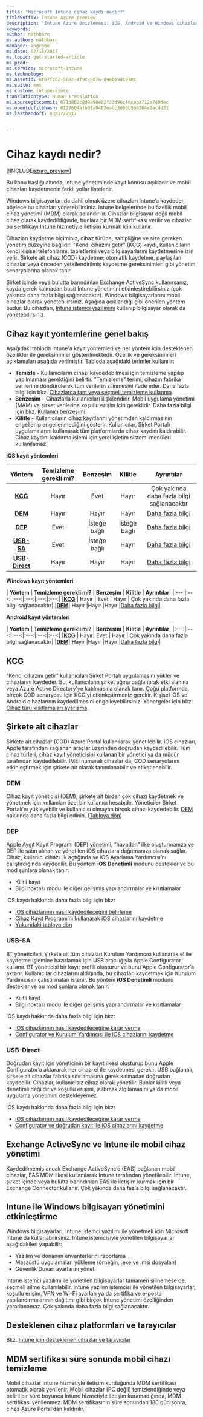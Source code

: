 ```yaml
---
title: "Microsoft Intune cihaz kaydı nedir?"
titleSuffix: Intune Azure preview
description: "Intune Azure önizlemesi: iOS, Android ve Windows cihazlarının kaydını öğrenin."
keywords: 
author: nathbarn
ms.author: nathbarn
manager: angrobe
ms.date: 02/15/2017
ms.topic: get-started-article
ms.prod: 
ms.service: microsoft-intune
ms.technology: 
ms.assetid: 6f67fcd2-5682-4f9c-8d74-d4ab69dc978c
ms.suite: ems
ms.custom: intune-azure
translationtype: Human Translation
ms.sourcegitcommit: 671d862c8d9a98e02f33d96cf6ceba712e740dec
ms.openlocfilehash: 6127604afb01a9482eadc3d03b566304e2acdd21
ms.lasthandoff: 03/17/2017


---
```


# <a name="what-is-device-enrollment"></a>Cihaz kaydı nedir?
[!INCLUDE[azure_preview](../includes/azure_preview.md)]

Bu konu başlığı altında, Intune yönetiminde kayıt konusu açıklanır ve mobil cihazları kaydetmenin farklı yollar listelenir.

Windows bilgisayarları da dahil olmak üzere cihazları Intune’a kaydeder, böylece bu cihazları yönetebilirsiniz. Intune belgelerinde bu özellik mobil cihaz yönetimi (MDM) olarak adlandırılır. Cihazlar bilgisayar değil mobil cihaz olarak kaydedildiğinde, bunlara bir MDM sertifikası verilir ve cihazlar bu sertifikayı Intune hizmetiyle iletişim kurmak için kullanır.

Cihazları kaydetme biçiminiz, cihaz türüne, sahipliğine ve size gereken yönetim düzeyine bağlıdır. "Kendi cihazını getir" (KCG) kaydı, kullanıcıların kendi kişisel telefonlarını, tabletlerini veya bilgisayarlarını kaydetmesine izin verir. Şirkete ait cihaz (COD) kaydetme; otomatik kaydetme, paylaşılan cihazlar veya önceden yetkilendirilmiş kaydetme gereksinimleri gibi yönetim senaryolarına olanak tanır.

Şirket içinde veya bulutta barındırılan Exchange ActiveSync kullanırsanız, kayda gerek kalmadan basit Intune yönetimini etkinleştirebilirsiniz (çok yakında daha fazla bilgi sağlanacaktır). Windows bilgisayarlarını mobil cihazlar olarak yönetebilirsiniz. Aşağıda açıklandığı gibi önerilen yöntem budur. Bu cihazları, [Intune istemci yazılımını](https://docs.microsoft.com/intune/deploy-use/manage-windows-pcs-with-microsoft-intune) kullanıp bilgisayar olarak da yönetebilirsiniz.


## <a name="overview-of-device-enrollment-methods"></a>Cihaz kayıt yöntemlerine genel bakış

Aşağıdaki tabloda Intune'a kayıt yöntemleri ve her yöntem için desteklenen özellikler ile gereksinimler gösterilmektedir. Özellik ve gereksinimleri açıklamaları aşağıda verilmiştir. Tabloda aşağıdaki terimler kullanılır:

- **Temizle** - Kullanıcıların cihazı kaydedebilmesi için temizleme yapılıp yapılmaması gerektiğini belirtir. "Temizleme" terimi, cihazın fabrika verilerine döndürülerek tüm verilerin silinmesini ifade eder. Daha fazla bilgi için bkz. [Cihazlarda tam veya seçmeli temizleme kullanma](/intune-azure/manage-devices/use-full-or-selective-wipe-on-devices-using-microsoft-intune).
- **Benzeşim** - Cihazlarla kullanıcıları ilişkilendirir. Mobil uygulama yönetimi (MAM) ve şirket verilerine koşullu erişim için gereklidir. Daha fazla bilgi için bkz. [Kullanıcı benzeşimi](enroll-ios-devices-using-device-enrollment-program.md).
- **Kilitle** - Kullanıcıların cihaz kayıtlarını yönetimden kaldırmasının engellenip engellenmediğini gösterir. Kullanıcılar, Şirket Portalı uygulamalarını kullanarak tüm platformlarda cihaz kaydını kaldırabilir. Cihaz kaydını kaldırma işlemi için yerel işletim sistemi menüleri kullanılamaz.


**iOS kayıt yöntemleri**

| **Yöntem** |    **Temizleme gerekli mi?** |    **Benzeşim**    |    **Kilitle** | **Ayrıntılar** |
|:---:|:---:|:---:|:---:|:---:|
|**[KCG](#byod)** | Hayır|    Evet |    Hayır | Çok yakında daha fazla bilgi sağlanacaktır|
|**[DEM](#dem)**|    Hayır |Hayır |Hayır    | [Daha fazla bilgi](enroll-ios-devices-using-device-enrollment-program.md)|
|**[DEP](#dep)**|    Evet |    İsteğe bağlı |    İsteğe bağlı|[Daha fazla bilgi](enroll-ios-devices-using-device-enrollment-program.md)|
|**[USB-SA](#usb-sa)**|    Evet |    İsteğe bağlı |    Hayır| [Daha fazla bilgi](enroll-ios-devices-with-apple-configurator-and-setup-assistant.md)|
|**[USB-Direct](#usb-direct)**|    Hayır |    Hayır    | Hayır|[Daha fazla bilgi](enroll-ios-devices-with-apple-configurator-and-direct-enrollment.md)|



**Windows kayıt yöntemleri**

| **Yöntem** |    **Temizleme gerekli mi?** |    **Benzeşim**    |    **Kilitle** | **Ayrıntılar**|
|:---:|:---:|:---:|:---:|:---:|:---:|
|**[KCG](#byod)** | Hayır |    Evet |    Hayır | Çok yakında daha fazla bilgi sağlanacaktır|
|**[DEM](#dem)**|    Hayır |Hayır |Hayır    |[Daha fazla bilgi](enroll-devices-using-device-enrollment-manager.md)|

**Android kayıt yöntemleri**

| **Yöntem** |    **Temizleme gerekli mi?** |    **Benzeşim**    |    **Kilitle** | **Ayrıntılar**|
|:---:|:---:|:---:|:---:|:---:|:---:|
|**[KCG](#byod)** | Hayır|    Evet |    Hayır | Çok yakında daha fazla bilgi sağlanacaktır|
|**[DEM](#dem)**|    Hayır |Hayır |Hayır    |[Daha fazla bilgi](enroll-ios-devices-using-device-enrollment-program.md)|


## <a name="byod"></a>KCG
“Kendi cihazını getir” kullanıcıları Şirket Portalı uygulamasını yükler ve cihazlarını kaydeder. Bu, kullanıcıların şirket ağına bağlanarak etki alanına veya Azure Active Directory’ye katılmasına olanak tanır. Çoğu platformda, birçok COD senaryosu için KCG’yi etkinleştirmeniz gerekir. Kişisel iOS ve Android cihazlarının kaydedilmesini engelleyebilirsiniz. Yönergeler için bkz. [Cihaz türü kısıtlamaları ayarlama](https://docs.microsoft.com/intune-azure/enroll-devices/set-enrollment-restrictions#set-device-type-restrictions).

## <a name="corporate-owned-devices"></a>Şirkete ait cihazlar
Şirkete ait cihazlar (COD) Azure Portal kullanılarak yönetilebilir. iOS cihazları, Apple tarafından sağlanan araçlar üzerinden doğrudan kaydedilebilir. Tüm cihaz türleri, cihaz kayıt yöneticisini kullanan bir yönetici ya da müdür tarafından kaydedilebilir. IMEI numaralı cihazlar da, COD senaryolarını etkinleştirmek için şirkete ait olarak tanımlanabilir ve etiketlenebilir.

### <a name="dem"></a>DEM
Cihaz kayıt yöneticisi (DEM), şirkete ait birden çok cihazı kaydetmek ve yönetmek için kullanılan özel bir kullanıcı hesabıdır. Yöneticiler Şirket Portalı’nı yükleyebilir ve kullanıcısı olmayan birçok cihazı kaydedebilir. [DEM](enroll-devices-using-device-enrollment-manager.md) hakkında daha fazla bilgi edinin. ([Tabloya dön](#overview-of-device-enrollment-methods))

### <a name="dep"></a>DEP
Apple Aygıt Kayıt Programı (DEP) yönetimi, “havadan” ilke oluşturmanıza ve DEP ile satın alınan ve yönetilen iOS cihazlara dağıtmanıza olanak sağlar. Cihaz, kullanıcı cihazı ilk açtığında ve iOS Ayarlama Yardımcısı’nı çalıştırdığında kaydedilir. Bu yöntem **iOS Denetimli** modunu destekler ve bu mod şunlara olanak tanır:

  -    Kilitli kayıt
  -    Bilgi noktası modu ile diğer gelişmiş yapılandırmalar ve kısıtlamalar

iOS kaydı hakkında daha fazla bilgi için bkz:

- [iOS cihazlarının nasıl kaydedileceğini belirleme](choose-ios-enrollment-method.md)
- [Cihaz Kayıt Programı’nı kullanarak iOS cihazlarını kaydetme](enroll-ios-devices-using-device-enrollment-program.md)
- [Yukarıdaki tabloya dön](#overview-of-device-enrollment-methods)

### <a name="usb-sa"></a>USB-SA
BT yöneticileri, şirkete ait tüm cihazları Kurulum Yardımcısı kullanarak el ile kaydetme işlemine hazırlamak için USB aracılığıyla Apple Configurator kullanır. BT yöneticisi bir kayıt profili oluşturur ve bunu Apple Configurator’a aktarır. Kullanıcılar cihazlarını aldığında, bu cihazları kaydetmek için Kurulum Yardımcısını çalıştırmaları istenir. Bu yöntem **iOS Denetimli** modunu destekler ve bu mod şunlara olanak tanır:
  -    Kilitli kayıt
  -    Bilgi noktası modu ile diğer gelişmiş yapılandırmalar ve kısıtlamalar

iOS kaydı hakkında daha fazla bilgi için bkz:

- [iOS cihazlarının nasıl kaydedileceğine karar verme](choose-ios-enrollment-method.md)
- [Configurator ve Kurulum Yardımcısı ile iOS cihazlarını kaydetme](enroll-ios-devices-with-apple-configurator-and-setup-assistant.md)

### <a name="usb-direct"></a>USB-Direct
Doğrudan kayıt için yöneticinin bir kayıt ilkesi oluşturup bunu Apple Configurator’a aktararak her cihazı el ile kaydetmesi gerekir. USB bağlantılı, şirkete ait cihazlar fabrika sıfırlamasına gerek kalmadan doğrudan kaydedilir. Cihazlar, kullanıcısız cihaz olarak yönetilir. Bunlar kilitli veya denetimli değildir ve koşullu erişimi, jailbreak algılamasını ya da mobil uygulama yönetimini destekleyemez.

iOS kaydı hakkında daha fazla bilgi için bkz:

- [iOS cihazlarının nasıl kaydedileceğine karar verme](choose-ios-enrollment-method.md)
- [Configurator ve doğrudan kayıt ile iOS cihazlarını kaydetme](enroll-ios-devices-with-apple-configurator-and-direct-enrollment.md)

## <a name="mobile-device-management-with-exchange-activesync-and-intune"></a>Exchange ActiveSync ve Intune ile mobil cihaz yönetimi
Kaydedilmemiş ancak Exchange ActiveSync’e (EAS) bağlanan mobil cihazlar, EAS MDM ilkesi kullanılarak Intune tarafından yönetilebilir. Intune, şirket içinde veya bulutta barındırılan EAS ile iletişim kurmak için bir Exchange Connector kullanır. Çok yakında daha fazla bilgi sağlanacaktır.


## <a name="windows-pc-management-with-intune"></a>Intune ile Windows bilgisayarı yönetimini etkinleştirme  
Windows bilgisayarları, Intune istemci yazılımı ile yönetmek için Microsoft Intune da kullanabilirsiniz. Intune istemcisiyle yönetilen bilgisayarlar aşağıdakileri yapabilir:

 - Yazılım ve donanım envanterlerini raporlama
 - Masaüstü uygulamaları yükleme (örneğin, .exe ve .msi dosyaları)
 - Güvenlik Duvarı ayarlarını yönet

Intune istemci yazılımı ile yönetilen bilgisayarlar tamamen silinemese de, seçmeli silme kullanılabilir. Intune yazılım istemcisi ile yönetilen bilgisayarlar, koşullu erişim, VPN ve Wi-Fi ayarları ya da sertifika ve e-posta yapılandırmalarının dağıtımı gibi birçok Intune yönetimi özelliğinden yararlanamaz. Çok yakında daha fazla bilgi sağlanacaktır.

## <a name="supported-device-platforms-and-browsers"></a>Desteklenen cihaz platformları ve tarayıcılar

Bkz. [Intune için desteklenen cihazlar ve tarayıcılar](https://docs.microsoft.com/intune/get-started/supported-mobile-devices-and-computers)

## <a name="mobile-device-cleanup-after-mdm-certificate-expiration"></a>MDM sertifikası süre sonunda mobil cihazı temizleme

Mobil cihazlar Intune hizmetiyle iletişim kurduğunda MDM sertifikası otomatik olarak yenilenir. Mobil cihazlar (PC değil) temizlendiğinde veya belirli bir süre boyunca Intune hizmetiyle iletişim kuramadığında, MDM sertifikası yenilenmez. MDM sertifikasının süre sonundan 180 gün sonra, cihaz Azure Portal’dan kaldırılır.

